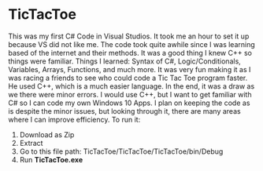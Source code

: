 # TicTacToe
This was my first C# Code in Visual Studios. It took me an hour to set it up because VS did not like me. The code took quite awhile since I was learning based of the internet and their methods. It was a good thing I knew C++ so things were familiar. Things I learned: Syntax of C#, Logic/Conditionals, Variables, Arrays, Functions, and much more. It was very fun making it as I was racing a friends to see who could code a Tic Tac Toe program faster. He used C++, which is a much easier language. In the end, it was a draw as we there were minor errors. I would use C++, but I want to get familiar with C# so I can code my own Windows 10 Apps. I plan on keeping the code as is despite the minor issues, but looking through it, there are many areas where I can improve efficiency.
To run it:
1. Download as Zip
2. Extract
3. Go to this file path: TicTacToe/TicTacToe/TicTacToe/bin/Debug
4. Run **TicTacToe.exe**
